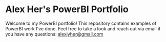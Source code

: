 # Alex Her's PowerBI Portfolio

Welcome to my PowerBI portfolio! This repository contains examples of PowerBI work I've done. Feel free to take a look and reach out via email if you have any questions: alexjyher@gmail.com
